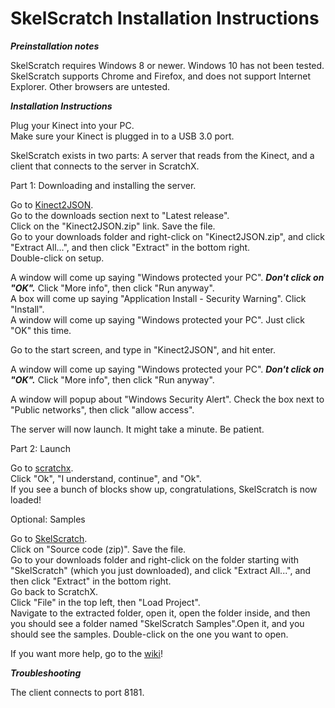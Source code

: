 # SkelScratch Installation Instructions

***Preinstallation notes***

SkelScratch requires Windows 8 or newer. Windows 10 has not been tested.  
SkelScratch supports Chrome and Firefox, and does not support Internet Explorer. Other browsers are untested.

***Installation Instructions***

Plug your Kinect into your PC.  
Make sure your Kinect is plugged in to a USB 3.0 port.

SkelScratch exists in two parts: A server that reads from the Kinect, and a client that connects to the server in ScratchX.

Part 1: Downloading and installing the server.

Go to <a href="https://github.com/Calvin-CS/Kinect2JSON/releases" target="_blank">Kinect2JSON</a>.  
Go to the downloads section next to "Latest release".  
Click on the "Kinect2JSON.zip" link. Save the file.  
Go to your downloads folder and right-click on "Kinect2JSON.zip", and click "Extract All...", and then click "Extract" in the bottom right.  
Double-click on setup.

A window will come up saying "Windows protected your PC". ***Don't click on "OK".*** Click "More info", then click "Run anyway".  
A box will come up saying "Application Install - Security Warning". Click "Install".  
A window will come up saying "Windows protected your PC". Just click "OK" this time.

Go to the start screen, and type in "Kinect2JSON", and hit enter.

A window will come up saying "Windows protected your PC". ***Don't click on "OK".*** Click "More info", then click "Run anyway".

A window will popup about "Windows Security Alert". Check the box next to "Public networks", then click "allow access".

The server will now launch.  It might take a minute. Be patient.

Part 2: Launch

Go to <a href="http://www.scratchx.org/?url=http://Calvin-CS.github.io/SkelScratch/SkelScratch.js#scratch" target="_blank">scratchx</a>.   
Click "Ok", "I understand, continue", and "Ok".  
If you see a bunch of blocks show up, congratulations, SkelScratch is now loaded!

Optional: Samples

Go to <a href="https://github.com/Calvin-CS/SkelScratch/releases" target="_blank">SkelScratch</a>.  
Click on "Source code (zip)". Save the file.  
Go to your downloads folder and right-click on the folder starting with "SkelScratch" (which you just downloaded), and click "Extract All...", and then click "Extract" in the bottom right.  
Go back to ScratchX.  
Click "File" in the top left, then "Load Project".  
Navigate to the extracted folder, open it, open the folder inside, and then you should see a folder named "SkelScratch Samples".Open it, and you should see the samples. Double-click on the one you want to open.

If you want more help, go to the <a href="https://github.com/Calvin-CS/SkelScratch/wiki" target="_blank">wiki</a>!

***Troubleshooting***

The client connects to port 8181.